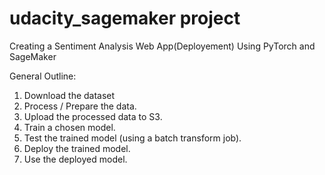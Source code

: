 # udacity_sagemaker project
Creating a Sentiment Analysis Web App(Deployement)
Using PyTorch and SageMaker


General Outline:

1. Download the dataset
2. Process / Prepare the data.
3. Upload the processed data to S3.
4. Train a chosen model.
5. Test the trained model (using a batch transform job).
6. Deploy the trained model.
7. Use the deployed model.


